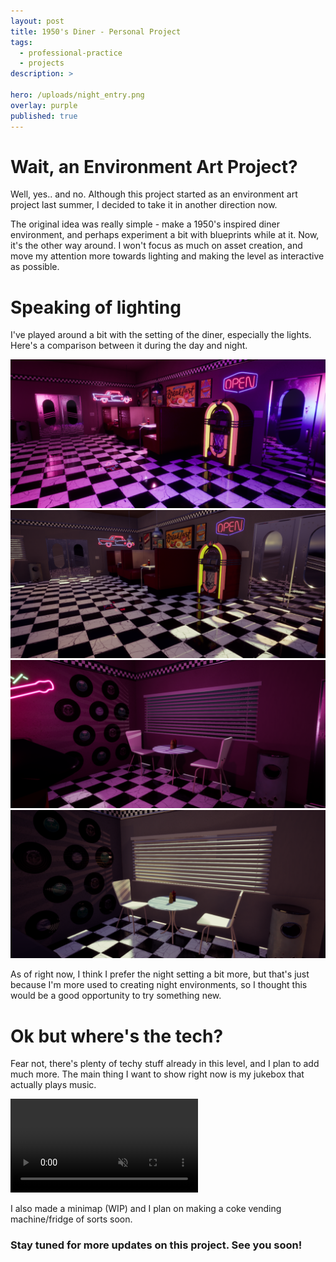 ```yaml
---
layout: post
title: 1950's Diner - Personal Project
tags:
  - professional-practice
  - projects
description: >
  
hero: /uploads/night_entry.png
overlay: purple
published: true
---
```


# Wait, an Environment Art Project?
Well, yes.. and no. Although this project started as an environment art project last summer, I decided to take it in another direction now. 

The original idea was really simple - make a 1950's inspired diner environment, and perhaps experiment a bit with blueprints while at it. Now, it's the other way around. I won't focus as much on asset creation, and move my attention more towards lighting and making the level as interactive as possible. 

# Speaking of lighting
I've played around a bit with the setting of the diner, especially the lights. Here's a comparison between it during the day and night.

![](/uploads/night_entry.png)
![](/uploads/day_entry.png)
![](/uploads/night_chairs.png)
![](/uploads/day_chairs.png)

As of right now, I think I prefer the night setting a bit more, but that's just because I'm more used to creating night environments, so I thought this would be a good opportunity to try something new.

# Ok but where's the tech?
Fear not, there's plenty of techy stuff already in this level, and I plan to add much more. The main thing I want to show right now is my jukebox that actually plays music.

<video autoplay loop muted playsinline>
  <source src="uploads/jukebox.webm" type="video/webm">
  <source src="uploads/jukebox.mp4" type="video/mp4">
</video>

I also made a minimap (WIP) and I plan on making a coke vending machine/fridge of sorts soon.

### Stay tuned for more updates on this project. See you soon!